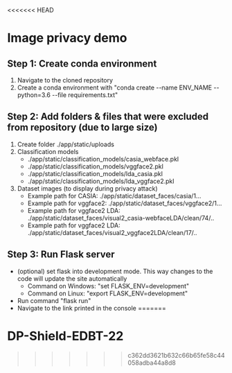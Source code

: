 <<<<<<< HEAD
# Image privacy demo

## Step 1: Create conda environment
1. Navigate to the cloned repository
2. Create a conda environment with "conda create --name ENV_NAME --python=3.6 --file requirements.txt"

## Step 2: Add folders & files that were excluded from repository (due to large size)
1. Create folder ./app/static/uploads
2. Classification models
    - ./app/static/classification_models/casia_webface.pkl
    - ./app/static/classification_models/vggface2.pkl
    - ./app/static/classification_models/lda_casia.pkl
    - ./app/static/classification_models/lda_vggface2.pkl
3. Dataset images (to display during privacy attack)
    - Example path for CASIA: ./app/static/dataset_faces/casia/1...
    - Example path for vggface2: ./app/static/dataset_faces/vggface2/1...
    - Example path for vggface2 LDA: ./app/static/dataset_faces/visual2_casia-webfaceLDA/clean/74/..
    - Example path for vggface2 LDA: ./app/static/dataset_faces/visual2_vggface2LDA/clean/17/..

## Step 3: Run Flask server
* (optional) set flask into development mode. This way changes to the code will update the site automatically
  * Command on Windows: "set FLASK_ENV=development"
  * Command on Linux: "export FLASK_ENV=development"
* Run command "flask run"
* Navigate to the link printed in the console
=======
# DP-Shield-EDBT-22
>>>>>>> c362dd3621b632c66b65fe58c44058adba44a8d8
